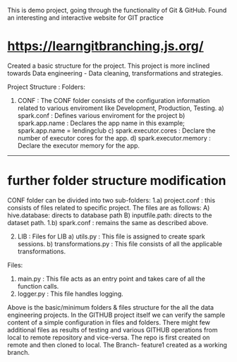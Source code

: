 This is demo project, going through the functionality of Git & GitHub. Found an interesting and interactive website for GIT practice 
# https://learngitbranching.js.org/

Created a basic structure for the project. This project is more inclined towards Data engineering - Data cleaning, transformations and strategies. 

Project Structure : 
Folders:

1. CONF :  The CONF folder consists of the configuration information related to various enviroment like Development, Production, Testing. 
   a) spark.conf : Defines various enviroment for the project
   b) spark.app.name : Declares the app name in this example; spark.app.name = lendingclub
   c) spark.executor.cores : Declare the number of executor cores for the app.
   d) spark.executor.memory : Declare the executor memory for the app.
--------------------------------------------------------------------------------------------------
# further folder structure modification
CONF folder can be divided into two sub-folders: 
1.a) project.conf : this consists of files related to specific project. The files are as follows:
     A) hive.database: directs to database path
     B) inputfile.path: directs to the dataset path. 
1.b) spark.conf : remains the same as described above. 

2.  LIB : Files for LIB
   a) utils.py : This file is assigned to create spark sessions. 
   b) transformations.py : This file consists of all the applicable transformations. 
   
Files: 
1. main.py : This file acts as an entry point and takes care of all the function calls.
2. logger.py : This file handles logging.


Above is the basic/minimum folders & files structure for the all the data engineering projects. In the GITHUB project itself we can verify the sample content of a simple configuration in files and folders. There might few additional files as results of testing and various GITHUB operations from local to remote repository and vice-versa. 
The repo is first created on remote and then cloned to local.
The Branch- feature1 created as a working branch. 
